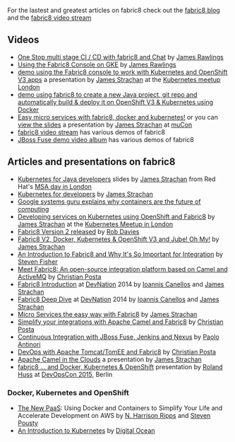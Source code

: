 For the lastest and greatest articles on fabric8 check out the [fabric8 blog](https://medium.com/fabric8-io) and the [fabric8 video stream](https://vimeo.com/tag:fabric8)

## Videos

* [One Stop multi stage CI / CD with fabric8 and Chat](https://medium.com/fabric8-io/continuous-delivery-with-fabric8-d3c7cad76954) by [James Rawlings](https://medium.com/@jdrawlings)
* [Using the Fabric8 Console on GKE](https://vimeo.com/134408470) by [James Rawlings](https://medium.com/@jdrawlings)
* [demo using the Fabric8 console to work with Kubernetes and OpenShift V3 apps](https://medium.com/@jstrachan/demo-using-the-fabric8-console-to-work-with-kubernetes-and-openshift-v3-apps-42feb965c479) a presentation by [James Strachan](http://twitter.com/jstrachan) at the [Kubernetes meetup London](http://www.meetup.com/Kubernetes-London/events/221521966/)
* [demo using fabric8 to create a new Java project, git repo and automatically build & deploy it on OpenShift V3 &amp; Kubernetes using Docker](https://medium.com/@jstrachan/demo-using-fabric8-to-create-a-new-java-project-git-repo-and-automatically-build-deploy-it-on-d34d776098a9)
* [Easy micro services with fabric8, docker and kubernetes!](https://skillsmatter.com/skillscasts/5476-easy-microservices-on-premise-on-docker-or-in-the-clouds-with-fabric8) or you can [view the slides](http://fabric8.io/presentations/fabric8-mucon/index.html) a presentation by [James Strachan](http://twitter.com/jstrachan) at [muCon](https://skillsmatter.com/conferences/6312-mucon)
* [fabric8 video stream](https://vimeo.com/tag:fabric8) has various demos of fabric8
* [JBoss Fuse demo video album](https://vimeo.com/album/2635012) has various demos of fabric8

## Articles and presentations on fabric8

* [Kubernetes for Java developers](http://fabric8.io/presentations/kubernetes-for-java-developers/) slides by [James Strachan](http://twitter.com/jstrachan) from Red Hat's [MSA day in London](http://www.redhatonline.com/uk/seminar/microservices-architecture-developer-day/)
* [Kubernetes for developers](https://medium.com/fabric8-io/kubernetes-for-developers-2a9c7202fcd3) by [James Strachan](http://twitter.com/jstrachan)
* [Google systems guru explains why containers are the future of computing](https://medium.com/s-c-a-l-e/google-systems-guru-explains-why-containers-are-the-future-of-computing-87922af2cf95)
* [Developing services on Kubernetes using OpenShift and Fabric8](http://fabric8.io/presentations/kubernetes-london-openshift-fabric8/#/) by [James Strachan](http://twitter.com/jstrachan) at the [Kubernetes Meetup in London](http://www.meetup.com/Kubernetes-London/events/221521966/)
* [Fabric8 Version 2 released](http://rajdavies.blogspot.co.uk/2014/11/fabric8-version-20-released-next.html) by [Rob Davies](http://rajdavies.blogspot.co.uk/)
* [Fabric8 V2, Docker, Kubernetes & OpenShift V3 and Jube! Oh My!](https://medium.com/@jstrachan/fabric8-v2-docker-kubernetes-openshift-v3-and-jube-oh-my-4aadddf2037) by [James Strachan](http://twitter.com/jstrachan)
* [An Introduction to Fabric8 and Why It's So Important for Integration](http://java.dzone.com/articles/introduction-fabric8-and-why) by [Steven Fisher](http://java.dzone.com/users/stevef1uk99)
* [Meet Fabric8: An open-source integration platform based on Camel and ActiveMQ](http://www.christianposta.com/blog/?p=376) by [Christian Posta](http://www.christianposta.com/blog/)
* [Fabric8 Introduction](http://fabric8.io/presentations/devnation-2014-intro/index.html#/) at [DevNation](http://devnation.org) 2014 by [Ioannis Canellos](http://twitter.com/iocanel) and [James Strachan](http://twitter.com/jstrachan)
* [Fabric8 Deep Dive](http://fabric8.io/presentations/devnation-2014-deepdive/index.html#/) at [DevNation](http://devnation.org) 2014 by [Ioannis Canellos](http://twitter.com/iocanel) and [James Strachan](http://twitter.com/jstrachan)
* [Micro Services the easy way with Fabric8](http://macstrac.blogspot.co.uk/2014/05/micro-services-with-fabric8.html) by [James Strachan](http://twitter.com/jstrachan)
* [Simplify your integrations with Apache Camel and Fabric8](http://java.dzone.com/articles/video-simplify-your) by [Christian Posta](http://www.christianposta.com/blog/)
* [Continuous Integration with JBoss Fuse, Jenkins and Nexus](http://giallone.blogspot.se/2014/05/continuous-integration-with-jboss-fuse.html) by [Paolo Antinori](http://giallone.blogspot.se/)
* [DevOps with Apache Tomcat/TomEE and Fabric8](http://www.christianposta.com/blog/?p=393) by [Christian Posta](http://www.christianposta.com/blog/)
* [Apache Camel in the Clouds](http://fabric8.io/presentations/camel-in-the-clouds-2014/index.html) a presentation by [James Strachan](http://twitter.com/jstrachan)
* [fabric8 ... and Docker, Kubernetes & OpenShift](http://de.slideshare.net/roland.huss/fabric8-and-docker-kubernetes-openshift) presentation by [Roland Huss](https://ro14nd.de) at [DevOpsCon 2015](http://devopsconference.de/2015/de), Berlin

### Docker, Kubernetes and OpenShift

* [The New PaaS](http://reinvent-hripps.rhcloud.com/#/): Using Docker and Containers to Simplify Your Life and Accelerate Development on AWS by [N. Harrison Ripps](http://twitter.com/nhripps) and [Steven Pousty](http://twitter.com/TheSteve0)
* [An Introduction to Kubernetes](https://www.digitalocean.com/community/tutorials/an-introduction-to-kubernetes) by [Digital Ocean](https://www.digitalocean.com)
